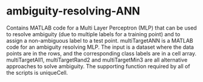 # ambiguity-resolving-ANN
Contains MATLAB code for a Multi Layer Perceptron (MLP) that can be used to resolve ambiguity (due to multiple labels for a training point) and to assign a non-ambiguous label to a test point. multiTargetANN is a MATLAB code for an ambiguity resolving MLP. The input is a dataset where the data points are in the rows, and the corresponding class labels are in a cell array. multiTargetAll1, multiTargetRand2 and multiTargetMin3 are all alternative approaches to solve ambiguity. The supporting function required by all of the scripts is uniqueCell.
